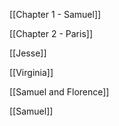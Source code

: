 [[Chapter 1 - Samuel]]

[[Chapter 2 - Paris]]

[[Jesse]]

[[Virginia]]

[[Samuel and Florence]]

[[Samuel]]

